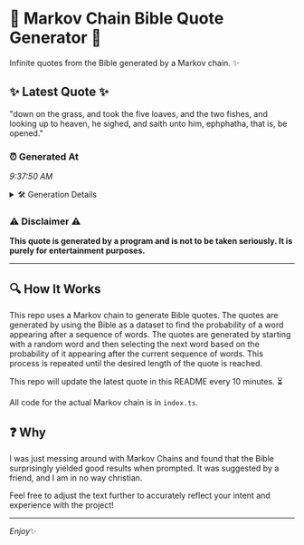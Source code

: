 # 📖 Markov Chain Bible Quote Generator 📖

Infinite quotes from the Bible generated by a Markov chain. ✨

## ✨ Latest Quote ✨
"down on the grass, and took the five loaves, and the two fishes, and looking up to heaven, he sighed, and saith unto him, ephphatha, that is, be opened."

### ⏰ Generated At
*9:37:50 AM*

<details>
    <summary>🛠️ Generation Details</summary>
    <p>
        <strong>🌱 Seed:</strong> down<br>
        <strong>🔄 Iterations:</strong> 28<br>
        <strong>📜 Context History:</strong><br>[ down ]: on<br>[ down, on ]: the<br>[ down, on, the ]: grass,<br>[ down, on, the, grass, ]: and<br>[ down, on, the, grass,, and ]: took<br>[ down, on, the, grass,, and, took ]: the<br>[ on, the, grass,, and, took, the ]: five<br>[ the, grass,, and, took, the, five ]: loaves,<br>[ grass,, and, took, the, five, loaves, ]: and<br>[ and, took, the, five, loaves,, and ]: the<br>[ took, the, five, loaves,, and, the ]: two<br>[ the, five, loaves,, and, the, two ]: fishes,<br>[ five, loaves,, and, the, two, fishes, ]: and<br>[ loaves,, and, the, two, fishes,, and ]: looking<br>[ and, the, two, fishes,, and, looking ]: up<br>[ the, two, fishes,, and, looking, up ]: to<br>[ two, fishes,, and, looking, up, to ]: heaven,<br>[ fishes,, and, looking, up, to, heaven, ]: he<br>[ and, looking, up, to, heaven,, he ]: sighed,<br>[ looking, up, to, heaven,, he, sighed, ]: and<br>[ up, to, heaven,, he, sighed,, and ]: saith<br>[ to, heaven,, he, sighed,, and, saith ]: unto<br>[ heaven,, he, sighed,, and, saith, unto ]: him,<br>[ he, sighed,, and, saith, unto, him, ]: ephphatha,<br>[ sighed,, and, saith, unto, him,, ephphatha, ]: that<br>[ and, saith, unto, him,, ephphatha,, that ]: is,<br>[ saith, unto, him,, ephphatha,, that, is, ]: be<br>[ unto, him,, ephphatha,, that, is,, be ]: opened.<br>
    </p>
</details>

### ⚠️ Disclaimer ⚠️
**This quote is generated by a program and is not to be taken seriously. It is purely for entertainment purposes.**

---

## 🔍 How It Works

This repo uses a Markov chain to generate Bible quotes. The quotes are generated by using the Bible as a dataset to find the probability of a word appearing after a sequence of words. The quotes are generated by starting with a random word and then selecting the next word based on the probability of it appearing after the current sequence of words. This process is repeated until the desired length of the quote is reached.

This repo will update the latest quote in this README every 10 minutes. ⏳

All code for the actual Markov chain is in `index.ts`.

## ❓ Why

I was just messing around with Markov Chains and found that the Bible surprisingly yielded good results when prompted. 
It was suggested by a friend, and I am in no way christian.

Feel free to adjust the text further to accurately reflect your intent and experience with the project!

---

*Enjoy*✨
